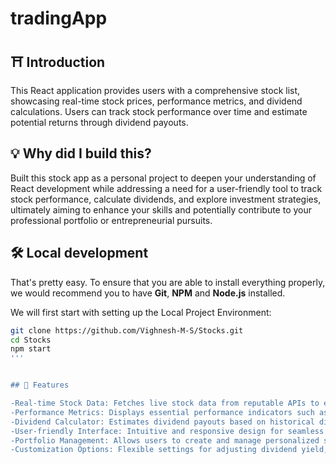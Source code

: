 # tradingApp

## ⛩ Introduction

This React application provides users with a comprehensive stock list, showcasing real-time stock prices, performance metrics, and dividend calculations. Users can track stock performance over time and estimate potential returns through dividend payouts.

## 💡 Why did I build this?

Built this stock app as a personal project to deepen your understanding of React development while addressing a need for a user-friendly tool to track stock performance, calculate dividends, and explore investment strategies, ultimately aiming to enhance your skills and potentially contribute to your professional portfolio or entrepreneurial pursuits.

## 🛠️ Local development

That's pretty easy. To ensure that you are able to install everything properly, we would recommend you to have <b>Git</b>, <b>NPM</b> and <b>Node.js</b> installed.

We will first start with setting up the Local Project Environment:

```sh
git clone https://github.com/Vighnesh-M-S/Stocks.git
cd Stocks
npm start
'''


## 🥁 Features

-Real-time Stock Data: Fetches live stock data from reputable APIs to ensure accuracy and reliability.
-Performance Metrics: Displays essential performance indicators such as daily/weekly/monthly/yearly returns, percentage change, and trends.
-Dividend Calculator: Estimates dividend payouts based on historical dividend data and user-specified parameters.
-User-friendly Interface: Intuitive and responsive design for seamless navigation and data visualization.
-Portfolio Management: Allows users to create and manage personalized stock portfolios for tracking investments.
-Customization Options: Flexible settings for adjusting dividend yield, investment horizon, and portfolio allocation.
```
